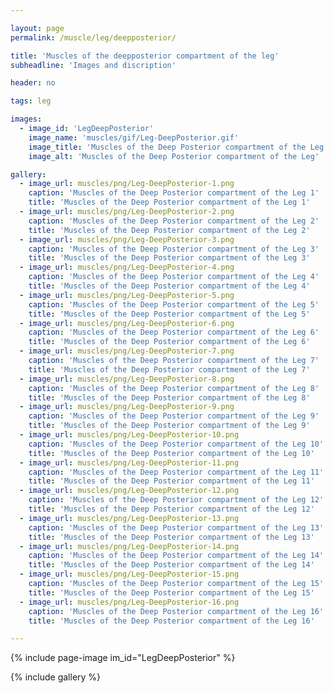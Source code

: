 ```yaml
---

layout: page
permalink: /muscle/leg/deepposterior/

title: 'Muscles of the deepposterior compartment of the leg'
subheadline: 'Images and discription'

header: no

tags: leg

images:
  - image_id: 'LegDeepPosterior'
    image_name: 'muscles/gif/Leg-DeepPosterior.gif'
    image_title: 'Muscles of the Deep Posterior compartment of the Leg'
    image_alt: 'Muscles of the Deep Posterior compartment of the Leg' 

gallery:
  - image_url: muscles/png/Leg-DeepPosterior-1.png
    caption: 'Muscles of the Deep Posterior compartment of the Leg 1'
    title: 'Muscles of the Deep Posterior compartment of the Leg 1'
  - image_url: muscles/png/Leg-DeepPosterior-2.png
    caption: 'Muscles of the Deep Posterior compartment of the Leg 2'
    title: 'Muscles of the Deep Posterior compartment of the Leg 2'
  - image_url: muscles/png/Leg-DeepPosterior-3.png
    caption: 'Muscles of the Deep Posterior compartment of the Leg 3'
    title: 'Muscles of the Deep Posterior compartment of the Leg 3'
  - image_url: muscles/png/Leg-DeepPosterior-4.png
    caption: 'Muscles of the Deep Posterior compartment of the Leg 4'
    title: 'Muscles of the Deep Posterior compartment of the Leg 4'
  - image_url: muscles/png/Leg-DeepPosterior-5.png
    caption: 'Muscles of the Deep Posterior compartment of the Leg 5'
    title: 'Muscles of the Deep Posterior compartment of the Leg 5'
  - image_url: muscles/png/Leg-DeepPosterior-6.png
    caption: 'Muscles of the Deep Posterior compartment of the Leg 6'
    title: 'Muscles of the Deep Posterior compartment of the Leg 6'
  - image_url: muscles/png/Leg-DeepPosterior-7.png
    caption: 'Muscles of the Deep Posterior compartment of the Leg 7'
    title: 'Muscles of the Deep Posterior compartment of the Leg 7'
  - image_url: muscles/png/Leg-DeepPosterior-8.png
    caption: 'Muscles of the Deep Posterior compartment of the Leg 8'
    title: 'Muscles of the Deep Posterior compartment of the Leg 8'
  - image_url: muscles/png/Leg-DeepPosterior-9.png
    caption: 'Muscles of the Deep Posterior compartment of the Leg 9'
    title: 'Muscles of the Deep Posterior compartment of the Leg 9'
  - image_url: muscles/png/Leg-DeepPosterior-10.png
    caption: 'Muscles of the Deep Posterior compartment of the Leg 10'
    title: 'Muscles of the Deep Posterior compartment of the Leg 10'
  - image_url: muscles/png/Leg-DeepPosterior-11.png
    caption: 'Muscles of the Deep Posterior compartment of the Leg 11'
    title: 'Muscles of the Deep Posterior compartment of the Leg 11'
  - image_url: muscles/png/Leg-DeepPosterior-12.png
    caption: 'Muscles of the Deep Posterior compartment of the Leg 12'
    title: 'Muscles of the Deep Posterior compartment of the Leg 12'
  - image_url: muscles/png/Leg-DeepPosterior-13.png
    caption: 'Muscles of the Deep Posterior compartment of the Leg 13'
    title: 'Muscles of the Deep Posterior compartment of the Leg 13'
  - image_url: muscles/png/Leg-DeepPosterior-14.png
    caption: 'Muscles of the Deep Posterior compartment of the Leg 14'
    title: 'Muscles of the Deep Posterior compartment of the Leg 14'
  - image_url: muscles/png/Leg-DeepPosterior-15.png
    caption: 'Muscles of the Deep Posterior compartment of the Leg 15'
    title: 'Muscles of the Deep Posterior compartment of the Leg 15'
  - image_url: muscles/png/Leg-DeepPosterior-16.png
    caption: 'Muscles of the Deep Posterior compartment of the Leg 16'
    title: 'Muscles of the Deep Posterior compartment of the Leg 16'

---
```


{% include page-image im_id="LegDeepPosterior" %}

{% include gallery %}